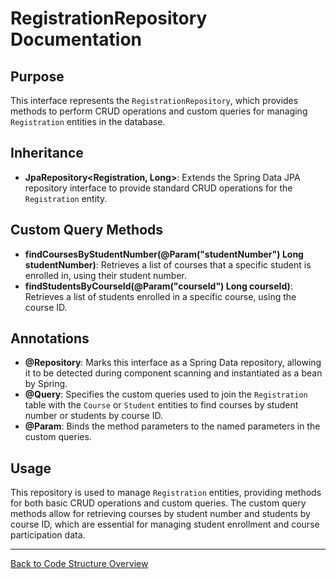 # RegistrationRepository Documentation

## Purpose

This interface represents the `RegistrationRepository`, which provides methods to perform CRUD operations and custom queries for managing `Registration` entities in the database.

## Inheritance

- **JpaRepository<Registration, Long>**: Extends the Spring Data JPA repository interface to provide standard CRUD operations for the `Registration` entity.

## Custom Query Methods

- **findCoursesByStudentNumber(@Param("studentNumber") Long studentNumber)**: Retrieves a list of courses that a specific student is enrolled in, using their student number.
- **findStudentsByCourseId(@Param("courseId") Long courseId)**: Retrieves a list of students enrolled in a specific course, using the course ID.

## Annotations

- **@Repository**: Marks this interface as a Spring Data repository, allowing it to be detected during component scanning and instantiated as a bean by Spring.
- **@Query**: Specifies the custom queries used to join the `Registration` table with the `Course` or `Student` entities to find courses by student number or students by course ID.
- **@Param**: Binds the method parameters to the named parameters in the custom queries.

## Usage

This repository is used to manage `Registration` entities, providing methods for both basic CRUD operations and custom queries. The custom query methods allow for retrieving courses by student number and students by course ID, which are essential for managing student enrollment and course participation data.

---

[Back to Code Structure Overview](../../../code-structure/code-structure.md)
